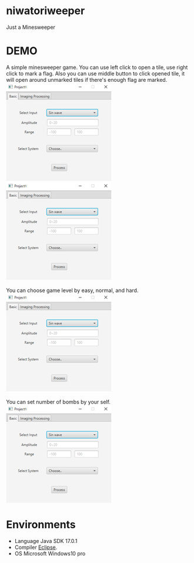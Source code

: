 # niwatoriweeper
Just a Minesweeper

# DEMO

A simple minesweeper game.
You can use left click to open a tile, use right click to mark a flag. Also you can use middle button to click opened tile, it will open around unmarked tiles if there's enough flag are marked.<br />
![image](https://github.com/ooniwatori/convolution-system/blob/main/demo1/demo1-1.png)<br />
![image](https://github.com/ooniwatori/convolution-system/blob/main/demo1/demo1-1.png)<br />
<br /> You can choose game level by easy, normal, and hard.
![image](https://github.com/ooniwatori/convolution-system/blob/main/demo1/demo1-1.png)<br />
<br /> You can set number of bombs by your self.<br />
![image](https://github.com/ooniwatori/convolution-system/blob/main/demo1/demo1-1.png)<br />


# Environments 

* Language Java SDK 17.0.1
* Compiler [Eclipse](https://www.eclipse.org/).
* OS Microsoft Windows10 pro

